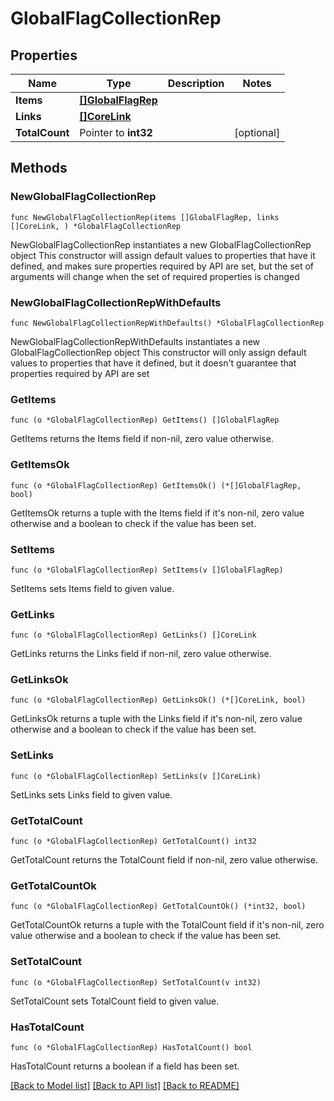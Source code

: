 # GlobalFlagCollectionRep

## Properties

Name | Type | Description | Notes
------------ | ------------- | ------------- | -------------
**Items** | [**[]GlobalFlagRep**](GlobalFlagRep.md) |  | 
**Links** | [**[]CoreLink**](CoreLink.md) |  | 
**TotalCount** | Pointer to **int32** |  | [optional] 

## Methods

### NewGlobalFlagCollectionRep

`func NewGlobalFlagCollectionRep(items []GlobalFlagRep, links []CoreLink, ) *GlobalFlagCollectionRep`

NewGlobalFlagCollectionRep instantiates a new GlobalFlagCollectionRep object
This constructor will assign default values to properties that have it defined,
and makes sure properties required by API are set, but the set of arguments
will change when the set of required properties is changed

### NewGlobalFlagCollectionRepWithDefaults

`func NewGlobalFlagCollectionRepWithDefaults() *GlobalFlagCollectionRep`

NewGlobalFlagCollectionRepWithDefaults instantiates a new GlobalFlagCollectionRep object
This constructor will only assign default values to properties that have it defined,
but it doesn't guarantee that properties required by API are set

### GetItems

`func (o *GlobalFlagCollectionRep) GetItems() []GlobalFlagRep`

GetItems returns the Items field if non-nil, zero value otherwise.

### GetItemsOk

`func (o *GlobalFlagCollectionRep) GetItemsOk() (*[]GlobalFlagRep, bool)`

GetItemsOk returns a tuple with the Items field if it's non-nil, zero value otherwise
and a boolean to check if the value has been set.

### SetItems

`func (o *GlobalFlagCollectionRep) SetItems(v []GlobalFlagRep)`

SetItems sets Items field to given value.


### GetLinks

`func (o *GlobalFlagCollectionRep) GetLinks() []CoreLink`

GetLinks returns the Links field if non-nil, zero value otherwise.

### GetLinksOk

`func (o *GlobalFlagCollectionRep) GetLinksOk() (*[]CoreLink, bool)`

GetLinksOk returns a tuple with the Links field if it's non-nil, zero value otherwise
and a boolean to check if the value has been set.

### SetLinks

`func (o *GlobalFlagCollectionRep) SetLinks(v []CoreLink)`

SetLinks sets Links field to given value.


### GetTotalCount

`func (o *GlobalFlagCollectionRep) GetTotalCount() int32`

GetTotalCount returns the TotalCount field if non-nil, zero value otherwise.

### GetTotalCountOk

`func (o *GlobalFlagCollectionRep) GetTotalCountOk() (*int32, bool)`

GetTotalCountOk returns a tuple with the TotalCount field if it's non-nil, zero value otherwise
and a boolean to check if the value has been set.

### SetTotalCount

`func (o *GlobalFlagCollectionRep) SetTotalCount(v int32)`

SetTotalCount sets TotalCount field to given value.

### HasTotalCount

`func (o *GlobalFlagCollectionRep) HasTotalCount() bool`

HasTotalCount returns a boolean if a field has been set.


[[Back to Model list]](../README.md#documentation-for-models) [[Back to API list]](../README.md#documentation-for-api-endpoints) [[Back to README]](../README.md)


